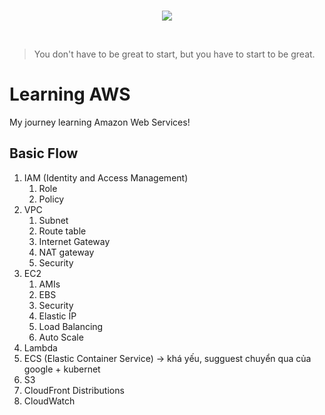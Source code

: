 <br/>
<p align="center">
  <img src="https://raw.githubusercontent.com/donnemartin/data-science-ipython-notebooks/master/images/aws.png">
</p>
<br/>

> You don't have to be great to start, but you have to start to be great.

# Learning AWS

My journey learning Amazon Web Services!


## Basic Flow

1. IAM (Identity and Access Management)
    1. Role
    2. Policy
2. VPC
    1. Subnet
    2. Route table
    3. Internet Gateway
    4. NAT gateway
    5. Security
3. EC2
    1. AMIs
    2. EBS
    3. Security
    4. Elastic ÍP
    5. Load Balancing
    6. Auto Scale
4. Lambda
5. ECS (Elastic Container Service) -> khá yếu, sugguest chuyển qua của google + kubernet
6. S3
7. CloudFront Distributions
8. CloudWatch
